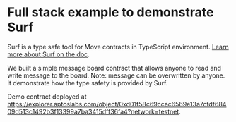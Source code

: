 # Full stack example to demonstrate Surf

Surf is a type safe tool for Move contracts in TypeScript environment. [Learn more about Surf on the doc](https://aptos.dev/en/build/sdks/ts-sdk/type-safe-contract#what-is-surf).

We built a simple message board contract that allows anyone to read and write message to the board. Note: message can be overwritten by anyone. It demonstrate how the type safety is provided by Surf.

Demo contract deployed at https://explorer.aptoslabs.com/object/0xd01f58c69ccac6569e13a7cfdf68409d513c1492b3f13399a7ba3415dff36fa4?network=testnet.
